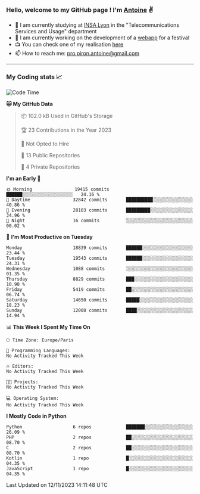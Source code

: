 ### Hello, welcome to my GitHub page ! I'm [Antoine](https://github.com/AntoinePiron) ✌️

- 🌱 I am currently studying at [INSA Lyon](https://www.insa-lyon.fr) in the "Telecommunications Services and Usage" department
- 🔭 I am currently working on the development of a [webapp](https://github.com/24HeuresINSA/Overbookd) for a festival
- 📺 You can check one of my realisation [here](https://astustc.fr)
- 📫 How to reach me: [pro.piron.antoine@gmail.com](mailto:pro.piron.antoine@gmail.com)

---

### My Coding stats 📈
<!--START_SECTION:waka-->
![Code Time](http://img.shields.io/badge/Code%20Time-195%20hrs%2029%20mins-blue)

**🐱 My GitHub Data** 

> 📦 102.0 kB Used in GitHub's Storage 
 > 
> 🏆 23 Contributions in the Year 2023
 > 
> 🚫 Not Opted to Hire
 > 
> 📜 13 Public Repositories 
 > 
> 🔑 4 Private Repositories 
 > 
**I'm an Early 🐤** 

```text
🌞 Morning                19415 commits       ██████░░░░░░░░░░░░░░░░░░░   24.16 % 
🌆 Daytime                32842 commits       ██████████░░░░░░░░░░░░░░░   40.86 % 
🌃 Evening                28103 commits       █████████░░░░░░░░░░░░░░░░   34.96 % 
🌙 Night                  16 commits          ░░░░░░░░░░░░░░░░░░░░░░░░░   00.02 % 
```
📅 **I'm Most Productive on Tuesday** 

```text
Monday                   18839 commits       ██████░░░░░░░░░░░░░░░░░░░   23.44 % 
Tuesday                  19543 commits       ██████░░░░░░░░░░░░░░░░░░░   24.31 % 
Wednesday                1088 commits        ░░░░░░░░░░░░░░░░░░░░░░░░░   01.35 % 
Thursday                 8829 commits        ███░░░░░░░░░░░░░░░░░░░░░░   10.98 % 
Friday                   5419 commits        ██░░░░░░░░░░░░░░░░░░░░░░░   06.74 % 
Saturday                 14650 commits       █████░░░░░░░░░░░░░░░░░░░░   18.23 % 
Sunday                   12008 commits       ████░░░░░░░░░░░░░░░░░░░░░   14.94 % 
```


📊 **This Week I Spent My Time On** 

```text
🕑︎ Time Zone: Europe/Paris

💬 Programming Languages: 
No Activity Tracked This Week

🔥 Editors: 
No Activity Tracked This Week

🐱‍💻 Projects: 
No Activity Tracked This Week

💻 Operating System: 
No Activity Tracked This Week
```

**I Mostly Code in Python** 

```text
Python                   6 repos             ███████░░░░░░░░░░░░░░░░░░   26.09 % 
PHP                      2 repos             ██░░░░░░░░░░░░░░░░░░░░░░░   08.70 % 
C                        2 repos             ██░░░░░░░░░░░░░░░░░░░░░░░   08.70 % 
Kotlin                   1 repo              █░░░░░░░░░░░░░░░░░░░░░░░░   04.35 % 
JavaScript               1 repo              █░░░░░░░░░░░░░░░░░░░░░░░░   04.35 % 
```




 Last Updated on 12/11/2023 14:11:48 UTC
<!--END_SECTION:waka-->

